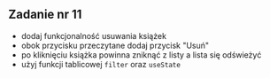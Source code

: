 ## Zadanie nr 11

- dodaj funkcjonalność usuwania książek
- obok przycisku przeczytane dodaj przycisk "Usuń"
- po kliknięciu książka powinna zniknąć z listy a lista się odświeżyć
- użyj funkcji tablicowej `filter` oraz `useState`
